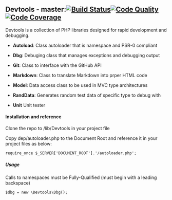 ## Devtools - master:[![Build Status](https://scrutinizer-ci.com/g/seagoj/Devtools/badges/build.png?b=master)](https://scrutinizer-ci.com/g/seagoj/Devtools/build-status/master)[![Code Quality](https://scrutinizer-ci.com/g/seagoj/Devtools/badges/quality-score.png?b=master)](https://scrutinizer-ci.com/g/seagoj/Devtools/?branch=master)[![Code Coverage](https://scrutinizer-ci.com/g/seagoj/Devtools/badges/coverage.png?b=master)](https://scrutinizer-ci.com/g/seagoj/Devtools/?branch=master)
Devtools is a collection of PHP libraries designed for rapid development and debugging.

* **Autoload**:
Class autoloader that is namespace and PSR-0 compliant

* **Dbg**:
Debuging class that manages exceptions and debugging output

* **Git**:
Class to interface with the GitHub API

* **Markdown**:
Class to translate Markdown into prper HTML code

* **Model**:
Data access class to be used in MVC type architectures

* **RandData**:
Generates random test data of specific type to debug with

* **Unit**
Unit tester

#### Installation and reference
Clone the repo to /lib/Devtools in your project file

Copy dep/autoloader.php to the Document Root and reference it in your project files as below:

    require_once $_SERVER['DOCUMENT_ROOT'].'/autoloader.php';

##### Usage
Calls to namespaces must be Fully-Qualified (must begin with a leading backspace)

    $dbg = new \Devtools\Dbg();
